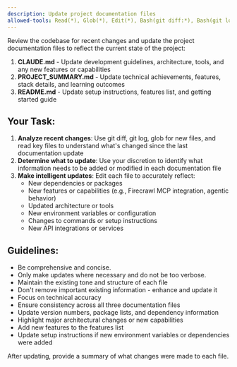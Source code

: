 ```yaml
---
description: Update project documentation files
allowed-tools: Read(*), Glob(*), Edit(*), Bash(git diff:*), Bash(git log:*)
---
```


Review the codebase for recent changes and update the project documentation files to reflect the current state of the project:

1. **CLAUDE.md** - Update development guidelines, architecture, tools, and any new features or capabilities
2. **PROJECT_SUMMARY.md** - Update technical achievements, features, stack details, and learning outcomes
3. **README.md** - Update setup instructions, features list, and getting started guide

## Your Task:
1. **Analyze recent changes**: Use git diff, git log, glob for new files, and read key files to understand what's changed since the last documentation update
2. **Determine what to update**: Use your discretion to identify what information needs to be added or modified in each documentation file
3. **Make intelligent updates**: Edit each file to accurately reflect:
   - New dependencies or packages
   - New features or capabilities (e.g., Firecrawl MCP integration, agentic behavior)
   - Updated architecture or tools
   - New environment variables or configuration
   - Changes to commands or setup instructions
   - New API integrations or services

## Guidelines:
- Be comprehensive and concise.
- Only make updates where necessary and do not be too verbose. 
- Maintain the existing tone and structure of each file
- Don't remove important existing information - enhance and update it
- Focus on technical accuracy
- Ensure consistency across all three documentation files
- Update version numbers, package lists, and dependency information
- Highlight major architectural changes or new capabilities
- Add new features to the features list
- Update setup instructions if new environment variables or dependencies were added

After updating, provide a summary of what changes were made to each file.
